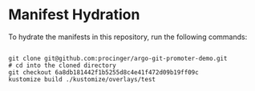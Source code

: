 
# Manifest Hydration

To hydrate the manifests in this repository, run the following commands:

```shell

git clone git@github.com:procinger/argo-git-promoter-demo.git
# cd into the cloned directory
git checkout 6a8db181442f1b5255d8c4e41f472d09b19ff09c
kustomize build ./kustomize/overlays/test
```